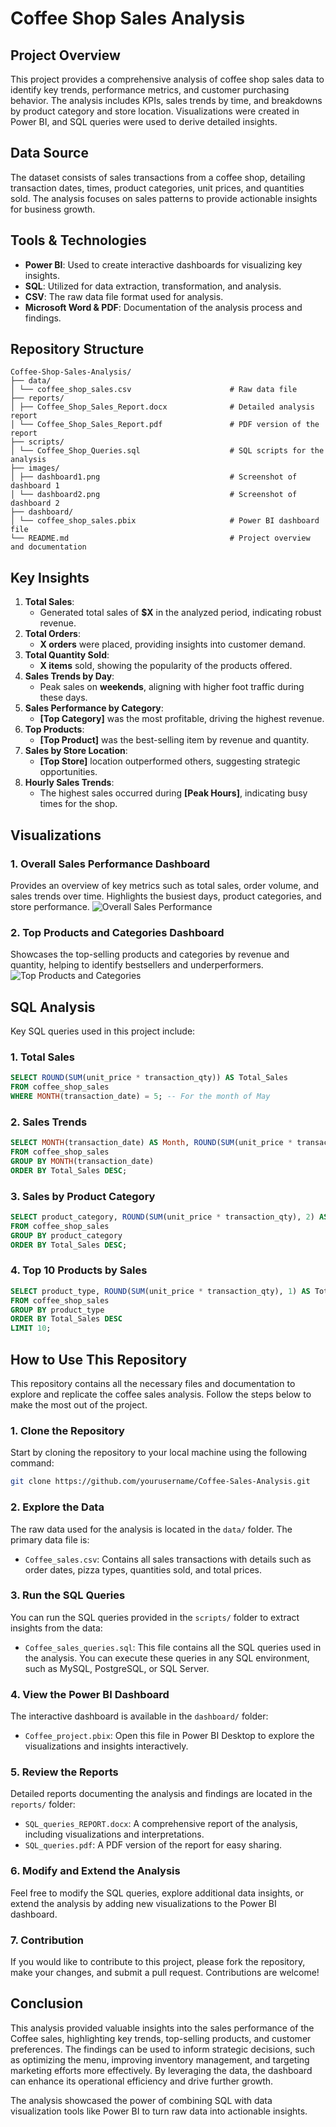 # Coffee Shop Sales Analysis

## Project Overview
This project provides a comprehensive analysis of coffee shop sales data to identify key trends, performance metrics, and customer purchasing behavior. The analysis includes KPIs, sales trends by time, and breakdowns by product category and store location. Visualizations were created in Power BI, and SQL queries were used to derive detailed insights.

## Data Source
The dataset consists of sales transactions from a coffee shop, detailing transaction dates, times, product categories, unit prices, and quantities sold. The analysis focuses on sales patterns to provide actionable insights for business growth.

## Tools & Technologies
- **Power BI**: Used to create interactive dashboards for visualizing key insights.
- **SQL**: Utilized for data extraction, transformation, and analysis.
- **CSV**: The raw data file format used for analysis.
- **Microsoft Word & PDF**: Documentation of the analysis process and findings.

## Repository Structure
```
Coffee-Shop-Sales-Analysis/ 
├── data/ 
│ └── coffee_shop_sales.csv                      # Raw data file 
├── reports/ 
│ ├── Coffee_Shop_Sales_Report.docx              # Detailed analysis report 
│ └── Coffee_Shop_Sales_Report.pdf               # PDF version of the report 
├── scripts/ 
│ └── Coffee_Shop_Queries.sql                    # SQL scripts for the analysis 
├── images/ 
│ ├── dashboard1.png                             # Screenshot of dashboard 1 
│ └── dashboard2.png                             # Screenshot of dashboard 2 
├── dashboard/ 
│ └── coffee_shop_sales.pbix                     # Power BI dashboard file
└── README.md                                    # Project overview and documentation
```

## Key Insights
1. **Total Sales**:
   - Generated total sales of **$X** in the analyzed period, indicating robust revenue.
2. **Total Orders**:
   - **X orders** were placed, providing insights into customer demand.
3. **Total Quantity Sold**:
   - **X items** sold, showing the popularity of the products offered.
4. **Sales Trends by Day**:
   - Peak sales on **weekends**, aligning with higher foot traffic during these days.
5. **Sales Performance by Category**:
   - **[Top Category]** was the most profitable, driving the highest revenue.
6. **Top Products**:
   - **[Top Product]** was the best-selling item by revenue and quantity.
7. **Sales by Store Location**:
   - **[Top Store]** location outperformed others, suggesting strategic opportunities.
8. **Hourly Sales Trends**:
   - The highest sales occurred during **[Peak Hours]**, indicating busy times for the shop.

## Visualizations
### 1. Overall Sales Performance Dashboard
Provides an overview of key metrics such as total sales, order volume, and sales trends over time. Highlights the busiest days, product categories, and store performance.
![Overall Sales Performance](images/Dashboard1.png)

### 2. Top Products and Categories Dashboard
Showcases the top-selling products and categories by revenue and quantity, helping to identify bestsellers and underperformers.
![Top Products and Categories](images/Dashboard2.png)

## SQL Analysis
Key SQL queries used in this project include:

### 1. Total Sales
```sql
SELECT ROUND(SUM(unit_price * transaction_qty)) AS Total_Sales
FROM coffee_shop_sales
WHERE MONTH(transaction_date) = 5; -- For the month of May
```
### 2. Sales Trends
```sql
SELECT MONTH(transaction_date) AS Month, ROUND(SUM(unit_price * transaction_qty)) AS Total_Sales
FROM coffee_shop_sales
GROUP BY MONTH(transaction_date)
ORDER BY Total_Sales DESC;
```
### 3. Sales by Product Category
```sql
SELECT product_category, ROUND(SUM(unit_price * transaction_qty), 2) AS Total_Sales
FROM coffee_shop_sales
GROUP BY product_category
ORDER BY Total_Sales DESC;
```
### 4. Top 10 Products by Sales
```sql
SELECT product_type, ROUND(SUM(unit_price * transaction_qty), 1) AS Total_Sales
FROM coffee_shop_sales
GROUP BY product_type
ORDER BY Total_Sales DESC
LIMIT 10;
```
## How to Use This Repository

This repository contains all the necessary files and documentation to explore and replicate the coffee sales analysis. Follow the steps below to make the most out of the project.

### 1. Clone the Repository
Start by cloning the repository to your local machine using the following command:
```bash
git clone https://github.com/yourusername/Coffee-Sales-Analysis.git
```

### 2. Explore the Data
The raw data used for the analysis is located in the `data/` folder. The primary data file is:
- `Coffee_sales.csv`: Contains all sales transactions with details such as order dates, pizza types, quantities sold, and total prices.

### 3. Run the SQL Queries
You can run the SQL queries provided in the `scripts/` folder to extract insights from the data:
- `Coffee_sales_queries.sql`: This file contains all the SQL queries used in the analysis. You can execute these queries in any SQL environment, such as MySQL, PostgreSQL, or SQL Server.

### 4. View the Power BI Dashboard
The interactive dashboard is available in the `dashboard/` folder:
- `Coffee_project.pbix`: Open this file in Power BI Desktop to explore the visualizations and insights interactively.

### 5. Review the Reports
Detailed reports documenting the analysis and findings are located in the `reports/` folder:
- `SQL_queries_REPORT.docx`: A comprehensive report of the analysis, including visualizations and interpretations.
- `SQL_queries.pdf`: A PDF version of the report for easy sharing.

### 6. Modify and Extend the Analysis
Feel free to modify the SQL queries, explore additional data insights, or extend the analysis by adding new visualizations to the Power BI dashboard.

### 7. Contribution
If you would like to contribute to this project, please fork the repository, make your changes, and submit a pull request. Contributions are welcome!

## Conclusion

This analysis provided valuable insights into the sales performance of the Coffee sales, highlighting key trends, top-selling products, and customer preferences. The findings can be used to inform strategic decisions, such as optimizing the menu, improving inventory management, and targeting marketing efforts more effectively. By leveraging the data, the dashboard can enhance its operational efficiency and drive further growth.

The analysis showcased the power of combining SQL with data visualization tools like Power BI to turn raw data into actionable insights.
